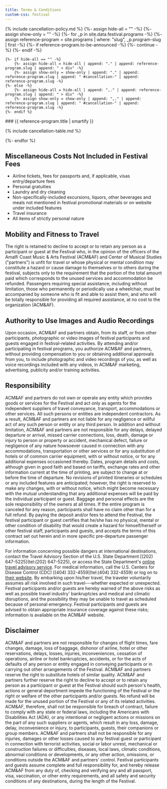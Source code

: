 ```yaml
---
title: Terms & Conditions
custom-css: festival
---
```


<section id="cancellation-policy" class="standard-block" markdown="1">
{% include cancellation-policy.md %}
{%- assign hide-all = "" -%}
{%- assign show-only = "" -%}
{%- for _p in site.data.festival.programs -%}
    {%- assign reference-program = site.programs | where: "slug", _p.program-slug | first -%}
    {%- if reference-program.to-be-announced -%}
        {%- continue -%}
    {%- endif -%}

    {%- if hide-all == "" -%}
        {%- assign hide-all = hide-all | append: "." | append: reference-program.slug | append: " > div" -%}
        {%- assign show-only = show-only | append: "." | append: reference-program.slug | append: " #cancellation-" | append: reference-program.slug -%}
    {%- else -%}
        {%- assign hide-all = hide-all | append: ",." | append: reference-program.slug | append: " > div" -%}
        {%- assign show-only = show-only | append: ",." | append: reference-program.slug | append: " #cancellation-" | append: reference-program.slug -%}
    {%- endif %}

<div id="cancellation-{{ reference-program.slug }}" markdown="1">
### {{ reference-program.title | smartify }}

{% include cancellation-table.md %}
</div>
{%- endfor %}
<style>
{{ hide-all }} { display: none; }
{{ show-only }} { display: block; }
</style>
<script>
var _queryProgram = new URLSearchParams(location.search).get("program");
if (_queryProgram) {
    document.getElementById("cancellation-policy").classList.add(_queryProgram);
}
</script>
</section>

<section class="standard-block" markdown="1">

## Miscellaneous Costs Not Included in Festival Fees

- Airline tickets, fees for passports and, if applicable, visas entry/departure
fees
- Personal gratuities
- Laundry and dry cleaning
- Non-specifically-included excursions, liquors, other beverages and meals not mentioned in festival promotional materials or on website under included features
- Travel insurance
- All items of strictly personal nature
 
## Mobility and Fitness to Travel

The right is retained to decline to accept or to retain any person as a
participant or guest at the Festival who, in the opinion of the officers of
the Amalfi Coast Music & Arts Festival (ACM&AF) and Center of Musical
Studies ("partners") is unfit for travel or whose physical or mental
condition may constitute a hazard or cause damage to themselves or to others
during the festival, subjects only to the requirement that the portion of the
total amount paid which corresponds to the unused services and accommodation
be refunded. Passengers requiring special assistance, including without
limitation, those who permanently or periodically use a wheelchair, must be
accompanied by someone who is fit and able to assist them, and who will be
totally responsible for providing all required assistance, at no cost to the
organization (ACM&AF).
 
## Authority to Use Images and Audio Recordings

Upon occasion, ACM&AF and partners obtain, from its staff, or from other
participants, photographic or video images of festival participants and
guests engaged in festival-related activities. By attending and/or
participating in festival programs, you authorize ACM&AF and partners,
without providing compensation to you or obtaining additional approvals from
you, to include photographic and video recordings of you, as well as voice
recordings included with any videos, in ACM&AF  marketing, advertising,
publicity and/or training activities.
 
## Responsibility

ACM&AF and partners do not own or operate any entity which provides goods or
services for the Festival and act only as agents for the independent
suppliers of travel conveyance, transport, accommodations or other services.
All such persons or entities are independent contractors. As a result, ACM&AF
and partners are not liable for any negligence or willful act of any such
person or entity or any third person. In addition and without limitation,
ACM&AF and partners are not responsible for any delays, delayed departure or
arrival, missed carrier connections, loss, death, damage or injury to person
or property or accident, mechanical defect, failure or negligence of any
nature howsoever caused in connection with any accommodations, transportation
or other services or for any substitution of hotels or of common carrier
equipment, with or without notice, or for any additional expenses occasioned
thereby. Dates, program details and costs, although given in good faith and
based on tariffs, exchange rates and other information current at the time of
printing, are subject to change at or before the time of departure.  No
revisions of printed itineraries or schedules or any included features are
anticipated; however, the right is reserved to make any changes, with or
without notice, which might become necessary with the mutual understanding
that any additional expenses will be paid by the individual participant or
guest.  Baggage and personal effects are the sole responsibility of the
owners at all times. If the entire program is canceled for any reason,
participants shall have no claim other than for a full refund. By paying the
deposit and/or fees to attend the Festival, the festival participant or guest
certifies that he/she has no physical, mental or other condition of
disability that would create a hazard for himself/herself or other festival
staff, participants and guests, and accepts the terms of this contract set
out herein and in more specific pre-departure passenger information.
 
For information concerning possible dangers at international destinations,
contact the Travel Advisory Section of the U.S. State Department [(202) 647-5225](tel:(202) 647-5225),
or access the State Department's [online travel advisory service](http://travel.state.gov/travel/travel_1744.html).
For medical information, call the U.S. Centers for Disease Control (CDC)
[(404) 332-4559](tel:(404) 332-4559) or log on to [their website](http://www.cdc.gov/travel).
By embarking upon his/her travel, the traveler voluntarily assumes all risk
involved in such travel---whether expected or unexpected. Festival
participants and/or guests are hereby warned of the above risks as well as
possible travel industry' bankruptcies and medical and climatic disruptions,
and the possibility they may be unable to travel as scheduled because of
personal emergency.  Festival participants and guests are advised to obtain
appropriate insurance coverage against these risks; information is available
on the ACM&AF website.
 
## Disclaimer

ACM&AF and partners are not responsible for changes of flight times, fare
changes, damage, loss of baggage, dishonor of airline, hotel or other
reservations, delays, losses, injuries, inconveniences, cessation of
operations, airline or hotel bankruptcies, accidents, or for the acts of
defaults of any person or entity engaged in conveying participants or in
carrying out other arrangements of the Festival.  ACM&AF and partners reserve
the right to substitute hotels of similar quality. ACM&AF and partners
further reserve the right to decline to accept or to retain any person as a
participant or guest at the Festival should such person's health, actions or
general deportment impede the functioning of the Festival or the right or
welfare of the other participants and/or guests.  No refund will be made for
the unused portion of the Festival or any of its related activities. ACM&AF,
therefore, shall not be responsible for breach of contract, failure to comply
with any state or federal laws, including the Americans with Disabilities
Act (ADA), or any intentional or negligent actions or missions on the part of
any such suppliers or agents, which result in any loss, damage, delay,
inconvenience or injury, to participants, guests, their companions or group
members. ACM&AF and partners shall not be responsible for any injuries,
damages or other losses caused to any festival guest or participant in
connection with terrorist activities, social or labor unrest, mechanical or
construction failures or difficulties, diseases, local laws, climatic
conditions, abnormal conditions or developments, or any other action,
omissions, or conditions outside the ACM&AF and partners' control. Festival
participants and guests assume complete and full responsibility for, and
hereby release ACM&AF from any duty of, checking and verifying any and all
passport, visa, vaccination, or other entry requirements, and all safety and
security conditions of any destinations, during the length of the Festival.

</section>